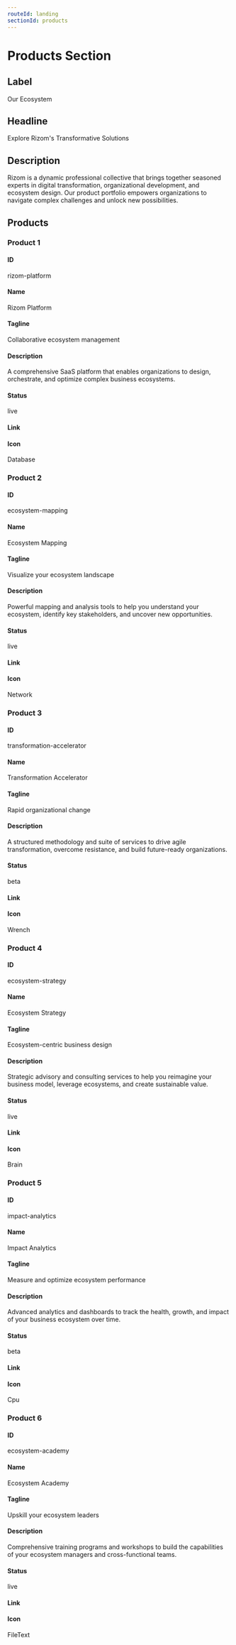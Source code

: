 ```yaml
---
routeId: landing
sectionId: products
---
```

# Products Section

## Label
Our Ecosystem

## Headline
Explore Rizom's Transformative Solutions

## Description
Rizom is a dynamic professional collective that brings together seasoned experts in digital transformation, organizational development, and ecosystem design. Our product portfolio empowers organizations to navigate complex challenges and unlock new possibilities.

## Products

### Product 1

#### ID
rizom-platform

#### Name
Rizom Platform

#### Tagline
Collaborative ecosystem management

#### Description
A comprehensive SaaS platform that enables organizations to design, orchestrate, and optimize complex business ecosystems.

#### Status
live

#### Link


#### Icon
Database

### Product 2

#### ID
ecosystem-mapping

#### Name
Ecosystem Mapping

#### Tagline
Visualize your ecosystem landscape

#### Description
Powerful mapping and analysis tools to help you understand your ecosystem, identify key stakeholders, and uncover new opportunities.

#### Status
live

#### Link


#### Icon
Network

### Product 3

#### ID
transformation-accelerator

#### Name
Transformation Accelerator

#### Tagline
Rapid organizational change

#### Description
A structured methodology and suite of services to drive agile transformation, overcome resistance, and build future-ready organizations.

#### Status
beta

#### Link


#### Icon
Wrench

### Product 4

#### ID
ecosystem-strategy

#### Name
Ecosystem Strategy

#### Tagline
Ecosystem-centric business design

#### Description
Strategic advisory and consulting services to help you reimagine your business model, leverage ecosystems, and create sustainable value.

#### Status
live

#### Link


#### Icon
Brain

### Product 5

#### ID
impact-analytics

#### Name
Impact Analytics

#### Tagline
Measure and optimize ecosystem performance

#### Description
Advanced analytics and dashboards to track the health, growth, and impact of your business ecosystem over time.

#### Status
beta

#### Link


#### Icon
Cpu

### Product 6

#### ID
ecosystem-academy

#### Name
Ecosystem Academy

#### Tagline
Upskill your ecosystem leaders

#### Description
Comprehensive training programs and workshops to build the capabilities of your ecosystem managers and cross-functional teams.

#### Status
live

#### Link


#### Icon
FileText
